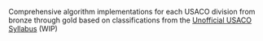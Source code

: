 Comprehensive algorithm implementations for each USACO division from bronze through gold based on classifications from the [Unofficial USACO Syllabus](https://www.overleaf.com/read/fktckfprxyxn) (WIP)
